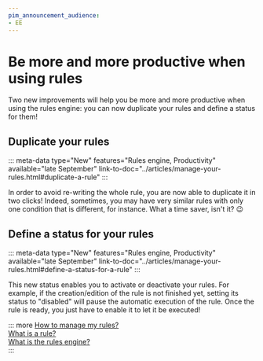 ```yaml
---
pim_announcement_audience:
- EE
---
```


# Be more and more productive when using rules

Two new improvements will help you be more and more productive when using the rules engine: you can now duplicate your rules and define a status for them!

## Duplicate your rules
::: meta-data type="New" features="Rules engine, Productivity" available="late September" link-to-doc="../articles/manage-your-rules.html#duplicate-a-rule"
:::

In order to avoid re-writing the whole rule, you are now able to duplicate it in two clicks! Indeed, sometimes, you may have very similar rules with only one condition that is different, for instance. What a time saver, isn't it? :wink:

## Define a status for your rules
::: meta-data type="New" features="Rules engine, Productivity" available="late September" link-to-doc="../articles/manage-your-rules.html#define-a-status-for-a-rule"
:::

This new status enables you to activate or deactivate your rules.
For example, if the creation/edition of the rule is not finished yet, setting its status to "disabled" will pause the automatic execution of the rule.
Once the rule is ready, you just have to enable it to let it be executed!

::: more
[How to manage my rules?](../articles/manage-your-rules.html)  
[What is a rule?](../articles/what-is-a-rule.html)  
[What is the rules engine?](../articles/get-started-with-the-rules-engine.html)   
:::
